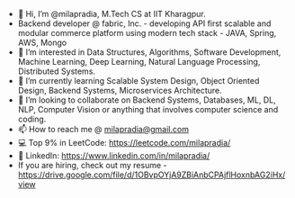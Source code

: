 - 👋 Hi, I’m @milapradia, M.Tech CS at IIT Kharagpur. 
- Backend developer @ fabric, Inc. - developing API first scalable and modular commerce platform using modern tech stack - JAVA, Spring, AWS, Mongo
- 👀 I’m interested in Data Structures, Algorithms, Software Development, Machine Learning, Deep Learning, Natural Language Processing, Distributed Systems. 
- 🌱 I’m currently learning Scalable System Design, Object Oriented Design, Backend Systems, Microservices Architecture. 
- 💞️ I’m looking to collaborate on Backend Systems, Databases, ML, DL, NLP, Computer Vision or anything that involves computer science and coding. 
- 📫 How to reach me @ milapradia@gmail.com
- 💻 Top 9% in LeetCode: https://leetcode.com/milapradia/
- 🤝 LinkedIn: https://www.linkedin.com/in/milapradia/
- If you are hiring, check out my resume - https://drive.google.com/file/d/1OBvpOYjA9ZBiAnbCPAjflHoxnbAG2iHx/view

<!---
milapradia/milapradia is a ✨ special ✨ repository because its `README.md` (this file) appears on your GitHub profile.
You can click the Preview link to take a look at your changes.
--->
